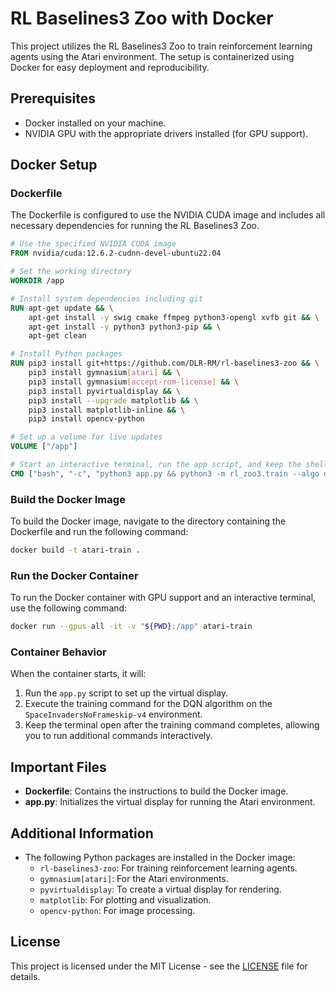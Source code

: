# RL Baselines3 Zoo with Docker

This project utilizes the RL Baselines3 Zoo to train reinforcement learning agents using the Atari environment. The setup is containerized using Docker for easy deployment and reproducibility.

## Prerequisites

- Docker installed on your machine.
- NVIDIA GPU with the appropriate drivers installed (for GPU support).

## Docker Setup

### Dockerfile

The Dockerfile is configured to use the NVIDIA CUDA image and includes all necessary dependencies for running the RL Baselines3 Zoo.

```dockerfile
# Use the specified NVIDIA CUDA image
FROM nvidia/cuda:12.6.2-cudnn-devel-ubuntu22.04

# Set the working directory
WORKDIR /app

# Install system dependencies including git
RUN apt-get update && \
    apt-get install -y swig cmake ffmpeg python3-opengl xvfb git && \
    apt-get install -y python3 python3-pip && \
    apt-get clean

# Install Python packages
RUN pip3 install git+https://github.com/DLR-RM/rl-baselines3-zoo && \
    pip3 install gymnasium[atari] && \
    pip3 install gymnasium[accept-rom-license] && \
    pip3 install pyvirtualdisplay && \
    pip3 install --upgrade matplotlib && \
    pip3 install matplotlib-inline && \
    pip3 install opencv-python

# Set up a volume for live updates
VOLUME ["/app"]

# Start an interactive terminal, run the app script, and keep the shell open
CMD ["bash", "-c", "python3 app.py && python3 -m rl_zoo3.train --algo dqn --env SpaceInvadersNoFrameskip-v4 -f logs/ -c dqn.yml; exec bash"]
```

### Build the Docker Image

To build the Docker image, navigate to the directory containing the Dockerfile and run the following command:

```bash
docker build -t atari-train .
```

### Run the Docker Container

To run the Docker container with GPU support and an interactive terminal, use the following command:

```bash
docker run --gpus all -it -v "${PWD}:/app" atari-train
```

### Container Behavior

When the container starts, it will:
1. Run the `app.py` script to set up the virtual display.
2. Execute the training command for the DQN algorithm on the `SpaceInvadersNoFrameskip-v4` environment.
3. Keep the terminal open after the training command completes, allowing you to run additional commands interactively.

## Important Files

- **Dockerfile**: Contains the instructions to build the Docker image.
- **app.py**: Initializes the virtual display for running the Atari environment.

## Additional Information

- The following Python packages are installed in the Docker image:
  - `rl-baselines3-zoo`: For training reinforcement learning agents.
  - `gymnasium[atari]`: For the Atari environments.
  - `pyvirtualdisplay`: To create a virtual display for rendering.
  - `matplotlib`: For plotting and visualization.
  - `opencv-python`: For image processing.

## License

This project is licensed under the MIT License - see the [LICENSE](LICENSE) file for details.
